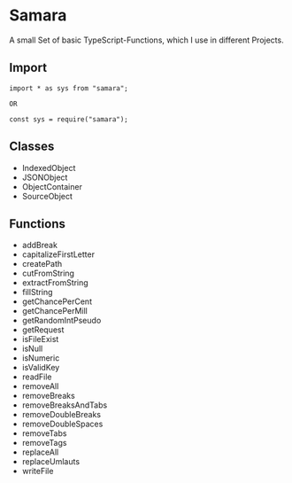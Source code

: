 # Samara

A small Set of basic TypeScript-Functions, which I use in different Projects.

## Import
```
import * as sys from "samara";

OR

const sys = require("samara");
``` 

## Classes
- IndexedObject
- JSONObject
- ObjectContainer
- SourceObject

## Functions
- addBreak
- capitalizeFirstLetter
- createPath
- cutFromString
- extractFromString
- fillString
- getChancePerCent
- getChancePerMill
- getRandomIntPseudo
- getRequest
- isFileExist
- isNull
- isNumeric
- isValidKey
- readFile
- removeAll
- removeBreaks
- removeBreaksAndTabs
- removeDoubleBreaks
- removeDoubleSpaces
- removeTabs
- removeTags
- replaceAll
- replaceUmlauts
- writeFile